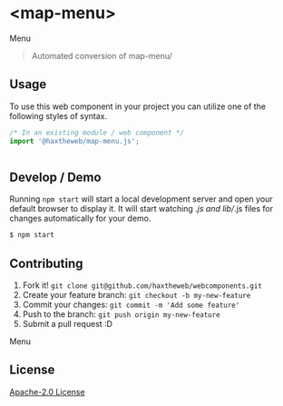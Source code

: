 # &lt;map-menu&gt;

Menu
> Automated conversion of map-menu/

## Usage
To use this web component in your project you can utilize one of the following styles of syntax.

```js
/* In an existing module / web component */
import '@haxtheweb/map-menu.js';



```

## Develop / Demo
Running `npm start` will start a local development server and open your default browser to display it. It will start watching *.js and lib/*.js files for changes automatically for your demo.
```bash
$ npm start
```


## Contributing

1. Fork it! `git clone git@github.com/haxtheweb/webcomponents.git`
2. Create your feature branch: `git checkout -b my-new-feature`
3. Commit your changes: `git commit -m 'Add some feature'`
4. Push to the branch: `git push origin my-new-feature`
5. Submit a pull request :D

Menu

## License
[Apache-2.0 License](http://opensource.org/licenses/Apache-2.0)